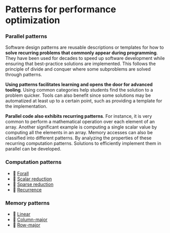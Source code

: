 # Patterns for performance optimization

### Parallel patterns

Software design patterns are reusable descriptions or templates for how to
**solve recurring problems that commonly appear during programming**. They have
been used for decades to speed up software development while ensuring that
best-practice solutions are implemented. This follows the principle of divide
and conquer where some subproblems are solved through patterns.

**Using patterns facilitates learning and opens the door for advanced tooling**.
Using common categories help students find the solution to a problem quicker.
Tools can also benefit since some solutions may be automatized at least up to a
certain point, such as providing a template for the implementation.

**Parallel code also exhibits recurring patterns**. For instance, it is very
common to perform a mathematical operation over each element of an array.
Another significant example is computing a single scalar value by computing all
the elements in an array. Memory accesses can also be classified into different
patterns. By analyzing the properties of these recurring computation patterns.
Solutions to efficiently implement them in parallel can be developed.

### Computation patterns

* 📄 [Forall](Forall.md)
* 📄 [Scalar reduction](Scalar-reduction.md)
* 📄 [Sparse reduction](Sparse-reduction.md)
* 📄 [Recurrence](Recurrence.md)

### Memory patterns

* 📄 [Linear](Linear.md)
* 📄 [Column-major](Column-major.md)
* 📄 [Row-major](Row-major.md)
